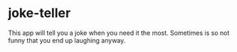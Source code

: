 # joke-teller
This app will tell you a joke when you need it the most. Sometimes is so not funny that you end up laughing anyway.
